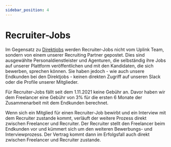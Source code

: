 ```yaml
---
sidebar_position: 4
---
```


# Recruiter-Jobs

Im Gegensatz zu [Direktjobs](direct-jobs.md) werden Recruiter-Jobs nicht vom Uplink Team, sondern von einem unserer Recruiting Partner gepostet. Dies sind ausgewählte Personaldienstleister und Agenturen, die selbständig ihre Jobs auf unserer Plattform veröffentlichen und mit den Kandidaten, die sich bewerben, sprechen können. Sie haben jedoch - wie auch unsere Endkunden bei den Direktjobs - keinen direkten Zugriff auf unseren Slack oder die Profile unserer Mitglieder.

Für Recruiter-Jobs fällt seit dem 1.11.2021 keine Gebühr an. Davor haben wir dem Freelancer eine Gebühr von 3% für die ersten 6 Monate der Zusammenarbeit mit dem Endkunden berechnet.

Wenn sich ein Mitglied für einen Recruiter-Job bewirbt und ein Interview mit dem Recruiter zustande kommt, verläuft der weitere Prozess direkt zwischen Freelancer und Recruiter. Der Recruiter stellt den Freelancer beim Endkunden vor und kümmert sich um den weiteren Bewerbungs- und Interviewprozess. Der Vertrag kommt dann im Erfolgsfall auch direkt zwischen Freelancer und Recruiter zustande.
